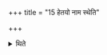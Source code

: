 +++
title = "15 हेतयो नाम स्थेति"

+++

<details><summary>थिते</summary>

हेतयो नाम स्थेति षण्महाहुतीर्यथा सर्पाहुतीः १५
</details>
